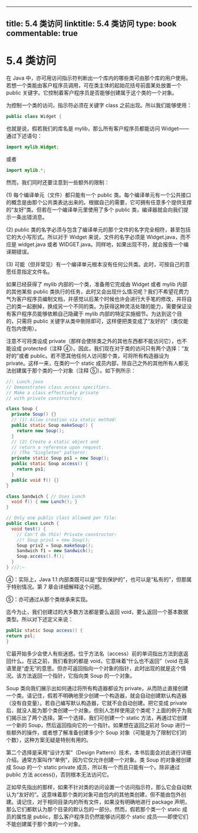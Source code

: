 
---
title: 5.4 类访问
linktitle: 5.4 类访问
type: book
commentable: true
---

# 5.4 类访问

在 Java 中，亦可用访问指示符判断出一个库内的哪些类可由那个库的用户使用。若想一个类能由客户程序员调用，可在类主体的起始花括号前面某处放置一个 public 关键字。它控制着客户程序员是否能够创建属于这个类的一个对象。

为控制一个类的访问，指示符必须在关键字 class 之前出现。所以我们能够使用：

```java
public class Widget {
```

也就是说，假若我们的库名是 mylib，那么所有客户程序员都能访问 Widget——通过下述语句：

```java
import mylib.Widget;
```

或者

```java
import mylib.*;
```

然而，我们同时还要注意到一些额外的限制：

(1) 每个编译单元（文件）都只能有一个 public 类。每个编译单元有一个公共接口的概念是由那个公共类表达出来的。根据自己的需要，它可拥有任意多个提供支撑的“友好”类。但若在一个编译单元里使用了多个 public 类，编译器就会向我们提示一条出错消息。

(2) public 类的名字必须与包含了编译单元的那个文件的名字完全相符，甚至包括它的大小写形式。所以对于 Widget 来说，文件的名字必须是 Widget.java，而不应是 widget.java 或者 WIDGET.java。同样地，如果出现不符，就会报告一个编译期错误。

(3) 可能（但并常见）有一个编译单元根本没有任何公共类。此时，可按自己的意愿任意指定文件名。

如果已经获得了 mylib 内部的一个类，准备用它完成由 Widget 或者 mylib 内部的其他某些 public 类执行的任务，此时又会出现什么情况呢？我们不希望花费力气为客户程序员编制文档，并感觉以后某个时候也许会进行大手笔的修改，并将自己的类一起删掉，换成另一个不同的类。为获得这种灵活处理的能力，需要保证没有客户程序员能够依赖自己隐藏于 mylib 内部的特定实施细节。为达到这个目的，只需将 public 关键字从类中剔除即可，这样便把类变成了“友好的”（类仅能在包内使用）。

注意不可将类设成 private（那样会使除类之外的其他东西都不能访问它），也不能设成 protected（注释 ④）。因此，我们现在对于类的访问只有两个选择：“友好的”或者 public。若不愿其他任何人访问那个类，可将所有构造器设为 private。这样一来，在类的一个 static 成员内部，除自己之外的其他所有人都无法创建属于那个类的一个对象（注释 ⑤）。如下例所示：

```java
//: Lunch.java
// Demonstrates class access specifiers.
// Make a class effectively private
// with private constructors:

class Soup {
  private Soup() {}
  // (1) Allow creation via static method:
  public static Soup makeSoup() {
    return new Soup();
  }
  // (2) Create a static object and
  // return a reference upon request.
  // (The "Singleton" pattern):
  private static Soup ps1 = new Soup();
  public static Soup access() {
    return ps1;
  }
  public void f() {}
}

class Sandwich { // Uses Lunch
  void f() { new Lunch(); }
}

// Only one public class allowed per file:
public class Lunch {
  void test() {
    // Can't do this! Private constructor:
    //! Soup priv1 = new Soup();
    Soup priv2 = Soup.makeSoup();
    Sandwich f1 = new Sandwich();
    Soup.access().f();
  }
} ///:~
```

④：实际上，Java 1.1 内部类既可以是“受到保护的”，也可以是“私有的”，但那属于特别情况。第 7 章会详细解释这个问题。

⑤：亦可通过从那个类继承来实现。

迄今为止，我们创建过的大多数方法都是要么返回 void，要么返回一个基本数据类型。所以对下述定义来说：

```java
public static Soup access() {
return psl;
}
```

它最开始多少会使人有些迷惑。位于方法名（access）前的单词指出方法到底返回什么。在这之前，我们看到的都是 void，它意味着“什么也不返回”（void 在英语里是“虚无”的意思。但亦可返回指向一个对象的指针，此时出现的就是这个情况。该方法返回一个指针，它指向类 Soup 的一个对象。

Soup 类向我们展示出如何通过将所有构造器都设为 private，从而防止直接创建一个类。请记住，假若不明确地至少创建一个构造器，就会自动创建默认构造器（没有自变量）。若自己编写默认构造器，它就不会自动创建。把它变成 private 后，就没人能为那个类创建一个对象。但别人怎样使用这个类呢？上面的例子为我们揭示出了两个选择。第一个选择，我们可创建一个 static 方法，再通过它创建一个新的 Soup，然后返回指向它的一个指针。如果想在返回之前对 Soup 进行一些额外的操作，或者想了解准备创建多少个 Soup 对象（可能是为了限制它们的个数），这种方案无疑是特别有用的。

第二个选择是采用“设计方案”（Design Pattern）技术，本书后面会对此进行详细介绍。通常方案叫作“单例”，因为它仅允许创建一个对象。类 Soup 的对象被创建成 Soup 的一个 static private 成员，所以有一个而且只能有一个。除非通过 public 方法 access()，否则根本无法访问它。

正如早先指出的那样，如果不针对类的访问设置一个访问指示符，那么它会自动默认为“友好的”。这意味着那个类的对象可由包内的其他类创建，但不能由包外创建。请记住，对于相同目录内的所有文件，如果没有明确地进行 package 声明，那么它们都默认为那个目录的默认包的一部分。然而，假若那个类一个 static 成员的属性是 public，那么客户程序员仍然能够访问那个 static 成员——即使它们不能创建属于那个类的一个对象。

    